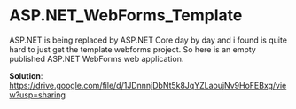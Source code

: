 # ASP.NET_WebForms_Template

ASP.NET is being replaced by ASP.NET Core day by day and i found is quite hard to just get the template webforms project. So here is an empty published ASP.NET WebForms web application.

**Solution**: https://drive.google.com/file/d/1JDnnnjDbNt5k8JqYZLaoujNv9HoFEBxg/view?usp=sharing
